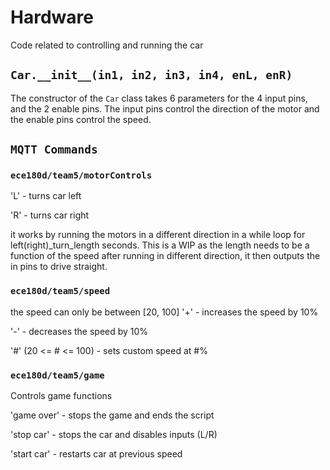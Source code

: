 # Hardware
Code related to controlling and running the car

## `Car.__init__(in1, in2, in3, in4, enL, enR)`
The constructor of the `Car` class takes 6 parameters for the 4 input pins, and the 2 enable pins. The input pins control the direction of the motor and the enable pins control the speed.

## `MQTT Commands`
### `ece180d/team5/motorControls`
'L' - turns car left

'R' - turns car right

it works by running the motors in a different direction in a while loop for left(right)_turn_length seconds. This is a WIP as the length needs to be a function of the speed
after running in different direction, it then outputs the in pins to drive straight.

### `ece180d/team5/speed`
the speed can only be between [20, 100]
'+' - increases the speed by 10%

'-' - decreases the speed by 10%

'#' (20 <= # <= 100) - sets custom speed at #%

### `ece180d/team5/game`
Controls game functions

'game over' - stops the game and ends the script

'stop car' - stops the car and disables inputs (L/R)

'start car' - restarts car at previous speed
